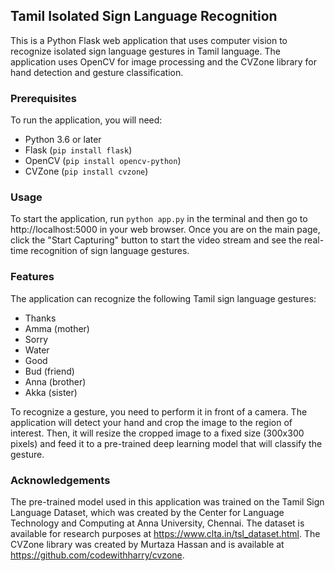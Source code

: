 ## Tamil Isolated Sign Language Recognition
 
This is a Python Flask web application that uses computer vision to recognize isolated sign language gestures in Tamil language. The application uses OpenCV for image processing and the CVZone library for hand detection and gesture classification.
 
### Prerequisites
To run the application, you will need:
- Python 3.6 or later
- Flask (`pip install flask`)
- OpenCV (`pip install opencv-python`)
- CVZone (`pip install cvzone`)
 
### Usage
To start the application, run `python app.py` in the terminal and then go to http://localhost:5000 in your web browser. Once you are on the main page, click the "Start Capturing" button to start the video stream and see the real-time recognition of sign language gestures.
 
### Features
The application can recognize the following Tamil sign language gestures:
- Thanks
- Amma (mother)
- Sorry
- Water
- Good
- Bud (friend)
- Anna (brother)
- Akka (sister)
 
To recognize a gesture, you need to perform it in front of a camera. The application will detect your hand and crop the image to the region of interest. Then, it will resize the cropped image to a fixed size (300x300 pixels) and feed it to a pre-trained deep learning model that will classify the gesture.
 
### Acknowledgements
The pre-trained model used in this application was trained on the Tamil Sign Language Dataset, which was created by the Center for Language Technology and Computing at Anna University, Chennai. The dataset is available for research purposes at https://www.clta.in/tsl_dataset.html. The CVZone library was created by Murtaza Hassan and is available at https://github.com/codewithharry/cvzone.
 

 